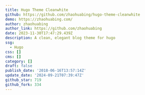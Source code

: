 ```yaml
---
title: Hugo Theme Cleanwhite
github: https://github.com/zhaohuabing/hugo-theme-cleanwhite
demo: https://zhaohuabing.com/
author: zhaohuabing
author_link: https://github.com/zhaohuabing
date: 2023-11-30T17:47:29.439Z
description: A clean, elegant blog theme for hugo
ssg:
  - Hugo
css: []
cms: []
category: []
draft: false
publish_date: '2018-06-16T13:57:14Z'
update_date: '2024-09-21T07:39:47Z'
github_star: 719
github_fork: 334
---
```

